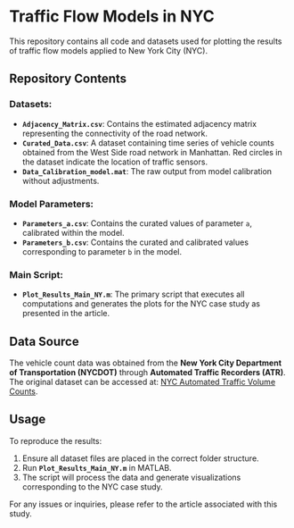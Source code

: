 # Traffic Flow Models in NYC

This repository contains all code and datasets used for plotting the results of traffic flow models applied to New York City (NYC).



## Repository Contents

### Datasets:
- **`Adjacency_Matrix.csv`**: Contains the estimated adjacency matrix representing the connectivity of the road network.
- **`Curated_Data.csv`**: A dataset containing time series of vehicle counts obtained from the West Side road network in Manhattan. Red circles in the dataset indicate the location of traffic sensors.
- **`Data_Calibration_model.mat`**: The raw output from model calibration without adjustments.

### Model Parameters:
- **`Parameters_a.csv`**: Contains the curated values of parameter `a`, calibrated within the model.
- **`Parameters_b.csv`**: Contains the curated and calibrated values corresponding to parameter `b` in the model.

### Main Script:
- **`Plot_Results_Main_NY.m`**: The primary script that executes all computations and generates the plots for the NYC case study as presented in the article.

## Data Source
The vehicle count data was obtained from the **New York City Department of Transportation (NYCDOT)** through **Automated Traffic Recorders (ATR)**. The original dataset can be accessed at:
[NYC Automated Traffic Volume Counts](https://data.cityofnewyork.us/Transportation/Automated-Traffic-Volume-Counts/7ym2-wayt/about_data).

## Usage
To reproduce the results:
1. Ensure all dataset files are placed in the correct folder structure.
2. Run **`Plot_Results_Main_NY.m`** in MATLAB.
3. The script will process the data and generate visualizations corresponding to the NYC case study.

For any issues or inquiries, please refer to the article associated with this study.

